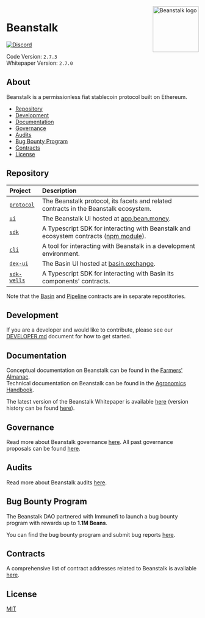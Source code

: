 [discord-badge]: https://img.shields.io/discord/880413392916054098?label=Beanstalk
[discord-url]: https://discord.gg/beanstalk
[proj-protocol]: /protocol
[proj-ui]: /projects/ui
[proj-sdk]: /projects/sdk
[proj-cli]: /projects/cli
[proj-basin-ui]: /projects/dex-ui
[proj-basin-sdk]: /projects/sdk-wells
[basin-protocol]: https://github.com/BeanstalkFarms/Basin
[pipeline-protocol]: https://github.com/BeanstalkFarms/Pipeline
[es-beanstalk]: https://etherscan.io/address/0xC1E088fC1323b20BCBee9bd1B9fC9546db5624C5
[es-bean]: https://etherscan.io/address/0xBEA0000029AD1c77D3d5D23Ba2D8893dB9d1Efab
[es-basin]: https://docs.basin.exchange/resources/contracts
[npm-beanstalk]: https://www.npmjs.com/package/@beanstalk/sdk

<img src="https://github.com/BeanstalkFarms/Beanstalk-Brand-Assets/blob/main/BEAN/bean-128x128.png" alt="Beanstalk logo" align="right" width="120" />

# Beanstalk

[![Discord][discord-badge]][discord-url]

Code Version: `2.7.3` <br>
Whitepaper Version: `2.7.0`

## About

Beanstalk is a permissionless fiat stablecoin protocol built on Ethereum.

- [Repository](#repository)
- [Development](#development)
- [Documentation](#documentation)
- [Governance](#governance)
- [Audits](#audits)
- [Bug Bounty Program](#bug-bounty-program)
- [Contracts](#contracts)
- [License](#license)

## Repository

| Project                       | Description                                                                                            |
| :---------------------------- | :----------------------------------------------------------------------------------------------------- |
| [`protocol`][proj-protocol]   | The Beanstalk protocol, its facets and related contracts in the Beanstalk ecosystem.                   |
| [`ui`][proj-ui]               | The Beanstalk UI hosted at [app.bean.money](https://app.bean.money).                                   |
| [`sdk`][proj-sdk]             | A Typescript SDK for interacting with Beanstalk and ecosystem contracts ([npm module][npm-beanstalk]). |
| [`cli`][proj-cli]             | A tool for interacting with Beanstalk in a development environment.                                    |
| [`dex-ui`][proj-basin-ui]     | The Basin UI hosted at [basin.exchange](https://basin.exchange).                                       |
| [`sdk-wells`][proj-basin-sdk] | A Typescript SDK for interacting with Basin its components' contracts.                                 |

Note that the [Basin][basin-protocol] and [Pipeline][pipeline-protocol] contracts are in separate repostitories.

## Development

If you are a developer and would like to contribute, please see our [DEVELOPER.md](./DEVELOPER.md) document for how to get started.

## Documentation

Conceptual documentation on Beanstalk can be found in the [Farmers' Almanac](https://docs.bean.money/almanac). <br>
Technical documentation on Beanstalk can be found in the [Agronomics Handbook](https://docs.bean.money/developers).

The latest version of the Beanstalk Whitepaper is available [here](https://bean.money/beanstalk.pdf) (version history can be found [here](https://github.com/BeanstalkFarms/Beanstalk-Whitepaper/tree/main/version-history)).

## Governance

Read more about Beanstalk governance [here](https://docs.bean.money/almanac/governance/beanstalk). All past governance proposals can be found [here](https://github.com/BeanstalkFarms/Beanstalk-Governance-Proposals).

## Audits

Read more about Beanstalk audits [here](https://docs.bean.money/almanac/protocol/audits).

## Bug Bounty Program

The Beanstalk DAO partnered with Immunefi to launch a bug bounty program with rewards up to **1.1M Beans**.

You can find the bug bounty program and submit bug reports [here](https://immunefi.com/bounty/beanstalk).

## Contracts

A comprehensive list of contract addresses related to Beanstalk is available [here](https://docs.bean.money/almanac/protocol/contracts).

## License

[MIT](https://github.com/BeanstalkFarms/Beanstalk/blob/master/LICENSE.txt)
